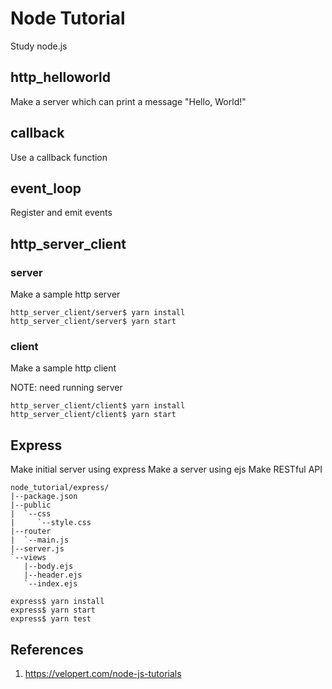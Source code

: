 # Node Tutorial
Study node.js

## http_helloworld
Make a server which can print a message "Hello, World!"

## callback
Use a callback function

## event_loop
Register and emit events

## http_server_client
### server
Make a sample http server

```
http_server_client/server$ yarn install
http_server_client/server$ yarn start
```

### client
Make a sample http client

NOTE: need running server

```
http_server_client/client$ yarn install
http_server_client/client$ yarn start
```

## Express
Make initial server using express
Make a server using ejs
Make RESTful API

```
node_tutorial/express/
|--package.json
|--public
|  `--css
|     `--style.css
|--router
|  `--main.js
|--server.js
`--views
   |--body.ejs
   |--header.ejs
   `--index.ejs
```

```
express$ yarn install
express$ yarn start
express$ yarn test
```

## References
1. https://velopert.com/node-js-tutorials
